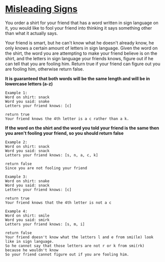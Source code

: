 # [Misleading Signs](https://www.codewars.com/kata/misleading-signs "https://www.codewars.com/kata/65dd5b414ccda60a4be32c2a")

You order a shirt for your friend that has a word written in sign language on it, you would like to fool your friend into thinking it says
something other than what it actually says.

Your friend is smart, but he can't know what he doesn't already know, he only knows a certain amount of letters in sign language. Given the
word on the shirt, the word you are attempting to make your friend believe is on the shirt, and the letters in sign language your friends
knows, figure out if he can tell that you are fooling him. Return true if your friend can figure out you are fooling him, otherwise return
false.

**It is guaranteed that both words will be the same length and will be in lowercase letters (a-z)**

```
Example 1:
Word on shirt: snack
Word you said: snake
Letters your friend knows: [c]

return true
Your friend knows the 4th letter is a c rather than a k.
```

**If the word on the shirt and the word you told your friend is the same then you aren't fooling your friend, so you should return false**

```
Example 2:
Word on shirt: snack
Word you said: snack
Letters your friend knows: [s, n, a, c, k]

return false 
Since you are not fooling your friend
```

```
Example 3:
Word on shirt: snake
Word you said: snack
Letters your friend knows: [c]

return true 
Your friend knows that the 4th letter is not a c
```

```
Example 4:
Word on shirt: smile
Word you said: smirk
Letters your friend knows: [s, m, i]

return false
Your friend doesn't know what the letters l and e from smi(le) look like in sign language.
So he cannot say that those letters are not r or k from smi(rk) because he wouldn't know
So your friend cannot figure out if you are fooling him.
```